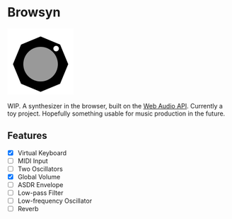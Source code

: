 # Browsyn

![logo](https://github.com/rhroberts/browsyn/raw/main/public/favicon.svg)

WIP. A synthesizer in the browser, built on the
[Web Audio API](https://developer.mozilla.org/en-US/docs/Web/API/Web_Audio_API).
Currently a toy project. Hopefully something usable for music production in the
future.

## Features

- [x] Virtual Keyboard
- [ ] MIDI Input
- [ ] Two Oscillators
- [x] Global Volume
- [ ] ASDR Envelope
- [ ] Low-pass Filter
- [ ] Low-frequency Oscillator
- [ ] Reverb
